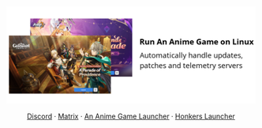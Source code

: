 <p align="center">
    <picture>
        <source media="(prefers-color-scheme: dark)" srcset="logo-dark.png">
        <img src="logo-light.png" />
    </picture>
</p>

<p align="center">
    <a href="https://discord.gg/ck37X6UWBp">Discord</a> ·
    <a href="https://matrix.to/#/#an-anime-game:envs.net">Matrix</a> ·
    <a href="https://github.com/an-anime-team/an-anime-game-launcher">An Anime Game Launcher</a> ·
    <a href="https://github.com/an-anime-team/honkers-launcher">Honkers Launcher</a>
</p>

